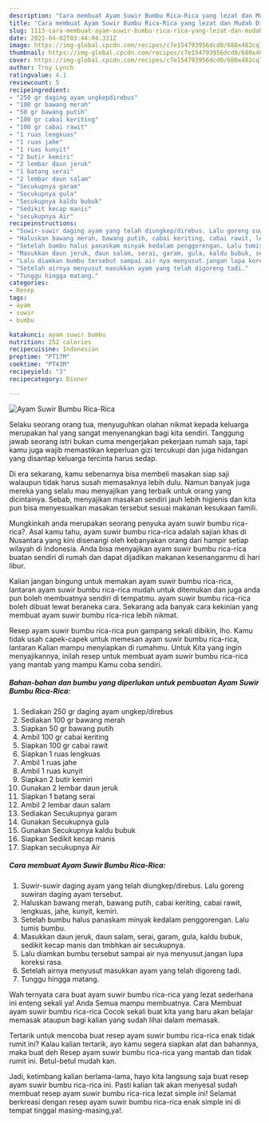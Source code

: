 ```yaml
---
description: "Cara membuat Ayam Suwir Bumbu Rica-Rica yang lezat dan Mudah Dibuat"
title: "Cara membuat Ayam Suwir Bumbu Rica-Rica yang lezat dan Mudah Dibuat"
slug: 1113-cara-membuat-ayam-suwir-bumbu-rica-rica-yang-lezat-dan-mudah-dibuat
date: 2021-04-02T03:44:04.331Z
image: https://img-global.cpcdn.com/recipes/c7e154793956dcd0/680x482cq70/ayam-suwir-bumbu-rica-rica-foto-resep-utama.jpg
thumbnail: https://img-global.cpcdn.com/recipes/c7e154793956dcd0/680x482cq70/ayam-suwir-bumbu-rica-rica-foto-resep-utama.jpg
cover: https://img-global.cpcdn.com/recipes/c7e154793956dcd0/680x482cq70/ayam-suwir-bumbu-rica-rica-foto-resep-utama.jpg
author: Troy Lynch
ratingvalue: 4.1
reviewcount: 5
recipeingredient:
- "250 gr daging ayam ungkepdirebus"
- "100 gr bawang merah"
- "50 gr bawang putih"
- "100 gr cabai keriting"
- "100 gr cabai rawit"
- "1 ruas lengkuas"
- "1 ruas jahe"
- "1 ruas kunyit"
- "2 butir kemiri"
- "2 lembar daun jeruk"
- "1 batang serai"
- "2 lembar daun salam"
- "Secukupnya garam"
- "Secukupnya gula"
- "Secukupnya kaldu bubuk"
- "Sedikit kecap manis"
- "secukupnya Air"
recipeinstructions:
- "Suwir-suwir daging ayam yang telah diungkep/direbus. Lalu goreng suwiran daging ayam tersebut."
- "Haluskan bawang merah, bawang putih, cabai keriting, cabai rawit, lengkuas, jahe, kunyit, kemiri."
- "Setelah bumbu halus panaskam minyak kedalam penggorengan. Lalu tumis bumbu."
- "Masukkan daun jeruk, daun salam, serai, garam, gula, kaldu bubuk, sedikit kecap manis dan tmbhkan air secukupnya."
- "Lalu diamkan bumbu tersebut sampai air nya menyusut.jangan lupa koreksi rasa."
- "Setelah airnya menyusut masukkan ayam yang telah digoreng tadi."
- "Tunggu hingga matang."
categories:
- Resep
tags:
- ayam
- suwir
- bumbu

katakunci: ayam suwir bumbu 
nutrition: 252 calories
recipecuisine: Indonesian
preptime: "PT17M"
cooktime: "PT43M"
recipeyield: "3"
recipecategory: Dinner

---
```



![Ayam Suwir Bumbu Rica-Rica](https://img-global.cpcdn.com/recipes/c7e154793956dcd0/680x482cq70/ayam-suwir-bumbu-rica-rica-foto-resep-utama.jpg)

Selaku seorang orang tua, menyuguhkan olahan nikmat kepada keluarga merupakan hal yang sangat menyenangkan bagi kita sendiri. Tanggung jawab seorang istri bukan cuma mengerjakan pekerjaan rumah saja, tapi kamu juga wajib memastikan keperluan gizi tercukupi dan juga hidangan yang disantap keluarga tercinta harus sedap.

Di era  sekarang, kamu sebenarnya bisa membeli masakan siap saji walaupun tidak harus susah memasaknya lebih dulu. Namun banyak juga mereka yang selalu mau menyajikan yang terbaik untuk orang yang dicintainya. Sebab, menyajikan masakan sendiri jauh lebih higienis dan kita pun bisa menyesuaikan masakan tersebut sesuai makanan kesukaan famili. 



Mungkinkah anda merupakan seorang penyuka ayam suwir bumbu rica-rica?. Asal kamu tahu, ayam suwir bumbu rica-rica adalah sajian khas di Nusantara yang kini disenangi oleh kebanyakan orang dari hampir setiap wilayah di Indonesia. Anda bisa menyajikan ayam suwir bumbu rica-rica buatan sendiri di rumah dan dapat dijadikan makanan kesenanganmu di hari libur.

Kalian jangan bingung untuk memakan ayam suwir bumbu rica-rica, lantaran ayam suwir bumbu rica-rica mudah untuk ditemukan dan juga anda pun boleh membuatnya sendiri di tempatmu. ayam suwir bumbu rica-rica boleh dibuat lewat beraneka cara. Sekarang ada banyak cara kekinian yang membuat ayam suwir bumbu rica-rica lebih nikmat.

Resep ayam suwir bumbu rica-rica pun gampang sekali dibikin, lho. Kamu tidak usah capek-capek untuk memesan ayam suwir bumbu rica-rica, lantaran Kalian mampu menyiapkan di rumahmu. Untuk Kita yang ingin menyajikannya, inilah resep untuk membuat ayam suwir bumbu rica-rica yang mantab yang mampu Kamu coba sendiri.

<!--inarticleads1-->

##### Bahan-bahan dan bumbu yang diperlukan untuk pembuatan Ayam Suwir Bumbu Rica-Rica:

1. Sediakan 250 gr daging ayam ungkep/direbus
1. Sediakan 100 gr bawang merah
1. Siapkan 50 gr bawang putih
1. Ambil 100 gr cabai keriting
1. Siapkan 100 gr cabai rawit
1. Siapkan 1 ruas lengkuas
1. Ambil 1 ruas jahe
1. Ambil 1 ruas kunyit
1. Siapkan 2 butir kemiri
1. Gunakan 2 lembar daun jeruk
1. Siapkan 1 batang serai
1. Ambil 2 lembar daun salam
1. Sediakan Secukupnya garam
1. Gunakan Secukupnya gula
1. Gunakan Secukupnya kaldu bubuk
1. Siapkan Sedikit kecap manis
1. Siapkan secukupnya Air




<!--inarticleads2-->

##### Cara membuat Ayam Suwir Bumbu Rica-Rica:

1. Suwir-suwir daging ayam yang telah diungkep/direbus. Lalu goreng suwiran daging ayam tersebut.
1. Haluskan bawang merah, bawang putih, cabai keriting, cabai rawit, lengkuas, jahe, kunyit, kemiri.
1. Setelah bumbu halus panaskam minyak kedalam penggorengan. Lalu tumis bumbu.
1. Masukkan daun jeruk, daun salam, serai, garam, gula, kaldu bubuk, sedikit kecap manis dan tmbhkan air secukupnya.
1. Lalu diamkan bumbu tersebut sampai air nya menyusut.jangan lupa koreksi rasa.
1. Setelah airnya menyusut masukkan ayam yang telah digoreng tadi.
1. Tunggu hingga matang.




Wah ternyata cara buat ayam suwir bumbu rica-rica yang lezat sederhana ini enteng sekali ya! Anda Semua mampu membuatnya. Cara Membuat ayam suwir bumbu rica-rica Cocok sekali buat kita yang baru akan belajar memasak ataupun bagi kalian yang sudah lihai dalam memasak.

Tertarik untuk mencoba buat resep ayam suwir bumbu rica-rica enak tidak rumit ini? Kalau kalian tertarik, ayo kamu segera siapkan alat dan bahannya, maka buat deh Resep ayam suwir bumbu rica-rica yang mantab dan tidak rumit ini. Betul-betul mudah kan. 

Jadi, ketimbang kalian berlama-lama, hayo kita langsung saja buat resep ayam suwir bumbu rica-rica ini. Pasti kalian tak akan menyesal sudah membuat resep ayam suwir bumbu rica-rica lezat simple ini! Selamat berkreasi dengan resep ayam suwir bumbu rica-rica enak simple ini di tempat tinggal masing-masing,ya!.

